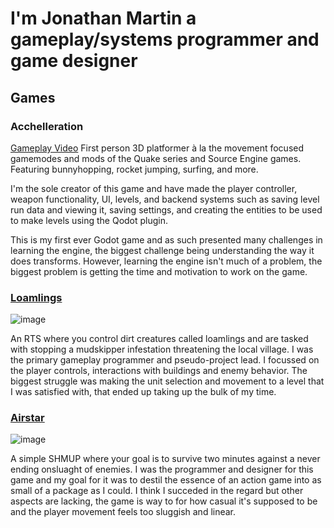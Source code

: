 # I'm Jonathan Martin a gameplay/systems programmer and game designer

## Games

### Acchelleration

[Gameplay Video](https://youtu.be/NpzcIgPVUm4)
First person 3D platformer à la the movement focused gamemodes and mods of the Quake series and Source Engine games. Featuring bunnyhopping, rocket jumping, surfing, and more. 

I'm the sole creator of this game and have made the player controller, weapon functionality, UI, levels, and backend systems such as saving level run data and viewing it, saving settings, and creating the entities to be used to make levels using the Qodot plugin.

This is my first ever Godot game and as such presented many challenges in learning the engine, the biggest challenge being understanding the way it does transforms. However, learning the engine isn't much of a problem, the biggest problem is getting the time and motivation to work on the game.




### [Loamlings](https://hollowedgenos.itch.io/loamlings)

![image](https://github.com/user-attachments/assets/018191b0-98a0-4129-bf4e-f398bcac2a40)

An RTS where you control dirt creatures called loamlings and are tasked with stopping a mudskipper infestation threatening the local village.
I was the primary gameplay programmer and pseudo-project lead. I focussed on the player controls, interactions with buildings and enemy behavior.
The biggest struggle was making the unit selection and movement to a level that I was satisfied with, that ended up taking up the bulk of my time.



### [Airstar](https://lavender-indigo.itch.io/airstar)

![image](https://github.com/user-attachments/assets/76483d00-f922-48cb-9ab7-0885bd0f0a01)

A simple SHMUP where your goal is to survive two minutes against a never ending onsluaght of enemies.
I was the programmer and designer for this game and my goal for it was to destil the essence of an action game into as small of a package as I could.
I think I succeded in the regard but other aspects are lacking, the game is way to for how casual it's supposed to be and the player movement feels too sluggish and linear.


